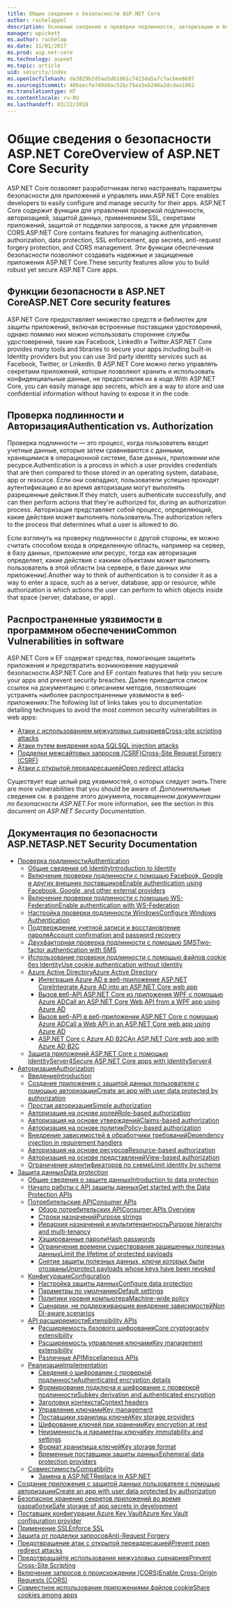 ```yaml
---
title: Общие сведения о безопасности ASP.NET Core
author: rachelappel
description: Основные сведения о проверки подлинности, авторизации и безопасности в ASP.NET Core.
manager: wpickett
ms.author: rachelap
ms.date: 11/01/2017
ms.prod: asp.net-core
ms.technology: aspnet
ms.topic: article
uid: security/index
ms.openlocfilehash: da3829b2d5ae5db1861c7423da5afc7acbee6697
ms.sourcegitcommit: 48beecfe749ddac52bc79aa3eb246a2dcdaa1862
ms.translationtype: HT
ms.contentlocale: ru-RU
ms.lasthandoff: 03/22/2018
---
```

# <a name="overview-of-aspnet-core-security"></a><span data-ttu-id="32f29-103">Общие сведения о безопасности ASP.NET Core</span><span class="sxs-lookup"><span data-stu-id="32f29-103">Overview of ASP.NET Core Security</span></span>

<span data-ttu-id="32f29-104">ASP.NET Core позволяет разработчикам легко настраивать параметры безопасности для приложений и управлять ими.</span><span class="sxs-lookup"><span data-stu-id="32f29-104">ASP.NET Core enables developers to easily configure and manage security for their apps.</span></span> <span data-ttu-id="32f29-105">ASP.NET Core содержит функции для управления проверкой подлинности, авторизацией, защитой данных, применением SSL, секретами приложений, защитой от подделки запросов, а также для управления CORS.</span><span class="sxs-lookup"><span data-stu-id="32f29-105">ASP.NET Core contains features for managing authentication, authorization, data protection, SSL enforcement, app secrets, anti-request forgery protection, and CORS management.</span></span> <span data-ttu-id="32f29-106">Эти функции обеспечения безопасности позволяют создавать надежные и защищенные приложения ASP.NET Core.</span><span class="sxs-lookup"><span data-stu-id="32f29-106">These security features allow you to build robust yet secure ASP.NET Core apps.</span></span>

## <a name="aspnet-core-security-features"></a><span data-ttu-id="32f29-107">Функции безопасности в ASP.NET Core</span><span class="sxs-lookup"><span data-stu-id="32f29-107">ASP.NET Core security features</span></span>

<span data-ttu-id="32f29-108">ASP.NET Core предоставляет множество средств и библиотек для защиты приложений, включая встроенные поставщики удостоверений, однако помимо них можно использовать сторонние службы удостоверений, такие как Facebook, LinkedIn и Twitter.</span><span class="sxs-lookup"><span data-stu-id="32f29-108">ASP.NET Core provides many tools and libraries to secure your apps including built-in Identity providers but you can use 3rd party identity services such as Facebook, Twitter, or LinkedIn.</span></span> <span data-ttu-id="32f29-109">В ASP.NET Core можно легко управлять секретами приложений, которые позволяют хранить и использовать конфиденциальные данные, не предоставляя их в коде.</span><span class="sxs-lookup"><span data-stu-id="32f29-109">With ASP.NET Core, you can easily manage app secrets, which are a way to store and use confidential information without having to expose it in the code.</span></span>

## <a name="authentication-vs-authorization"></a><span data-ttu-id="32f29-110">Проверка подлинности и Авторизация</span><span class="sxs-lookup"><span data-stu-id="32f29-110">Authentication vs. Authorization</span></span>

<span data-ttu-id="32f29-111">Проверка подлинности — это процесс, когда пользователь вводит учетные данные, которые затем сравниваются с данными, хранящимися в операционной системе, базе данных, приложении или ресурсе.</span><span class="sxs-lookup"><span data-stu-id="32f29-111">Authentication is a process in which a user provides credentials that are then compared to those stored in an operating system, database, app or resource.</span></span> <span data-ttu-id="32f29-112">Если они совпадают, пользователи успешно проходят аутентификацию и во время авторизации могут выполнять разрешенные действия.</span><span class="sxs-lookup"><span data-stu-id="32f29-112">If they match, users authenticate successfully, and can then perform actions that they're authorized for, during an authorization process.</span></span> <span data-ttu-id="32f29-113">Авторизация представляет собой процесс, определяющий, какие действия может выполнять пользователь.</span><span class="sxs-lookup"><span data-stu-id="32f29-113">The authorization refers to the process that determines what a user is allowed to do.</span></span>

<span data-ttu-id="32f29-114">Если взглянуть на проверку подлинности с другой стороны, ее можно считать способом входа в определенную область, например на сервер, в базу данных, приложение или ресурс, тогда как авторизация определяет, какие действия с какими объектами может выполнять пользователь в этой области (на сервере, в базе данных или приложении).</span><span class="sxs-lookup"><span data-stu-id="32f29-114">Another way to think of authentication is to consider it as a way to enter a space, such as a server, database, app or resource, while authorization is which actions the user can perform to which objects inside that space (server, database, or app).</span></span>

## <a name="common-vulnerabilities-in-software"></a><span data-ttu-id="32f29-115">Распространенные уязвимости в программном обеспечении</span><span class="sxs-lookup"><span data-stu-id="32f29-115">Common Vulnerabilities in software</span></span>

<span data-ttu-id="32f29-116">ASP.NET Core и EF содержат средства, помогающие защитить приложения и предотвратить возникновение нарушений безопасности.</span><span class="sxs-lookup"><span data-stu-id="32f29-116">ASP.NET Core and EF contain features that help you secure your apps and prevent security breaches.</span></span> <span data-ttu-id="32f29-117">Далее приводится список ссылок на документацию с описанием методов, позволяющих устранять наиболее распространенные уязвимости в веб-приложениях:</span><span class="sxs-lookup"><span data-stu-id="32f29-117">The following list of links takes you to documentation detailing techniques to avoid the most common security vulnerabilities in web apps:</span></span>

* [<span data-ttu-id="32f29-118">Атаки с использованием межузловых сценариев</span><span class="sxs-lookup"><span data-stu-id="32f29-118">Cross-site scripting attacks</span></span>](xref:security/cross-site-scripting)
* [<span data-ttu-id="32f29-119">Атаки путем внедрения кода SQL</span><span class="sxs-lookup"><span data-stu-id="32f29-119">SQL injection attacks</span></span>](https://docs.microsoft.com/ef/core/querying/raw-sql)
* [<span data-ttu-id="32f29-120">Подделки межсайтовых запросов (CSRF)</span><span class="sxs-lookup"><span data-stu-id="32f29-120">Cross-Site Request Forgery (CSRF)</span></span>](xref:security/anti-request-forgery)
* [<span data-ttu-id="32f29-121">Атаки с открытой переадресацией</span><span class="sxs-lookup"><span data-stu-id="32f29-121">Open redirect attacks</span></span>](xref:security/preventing-open-redirects)

<span data-ttu-id="32f29-122">Существует еще целый ряд уязвимостей, о которых следует знать.</span><span class="sxs-lookup"><span data-stu-id="32f29-122">There are more vulnerabilities that you should be aware of.</span></span> <span data-ttu-id="32f29-123">Дополнительные сведения см. в разделе этого документа, посвященном *документации по безопасности ASP.NET*.</span><span class="sxs-lookup"><span data-stu-id="32f29-123">For more information, see the section in this document on *ASP.NET Security Documentation*.</span></span>

## <a name="aspnet-security-documentation"></a><span data-ttu-id="32f29-124">Документация по безопасности ASP.NET</span><span class="sxs-lookup"><span data-stu-id="32f29-124">ASP.NET Security Documentation</span></span>

*   [<span data-ttu-id="32f29-125">Проверка подлинности</span><span class="sxs-lookup"><span data-stu-id="32f29-125">Authentication</span></span>](xref:security/authentication/index)
    *   [<span data-ttu-id="32f29-126">Общие сведения об Identity</span><span class="sxs-lookup"><span data-stu-id="32f29-126">Introduction to Identity</span></span>](xref:security/authentication/identity)
    *   [<span data-ttu-id="32f29-127">Включение проверки подлинности с помощью Facebook, Google и других внешних поставщиков</span><span class="sxs-lookup"><span data-stu-id="32f29-127">Enable authentication using Facebook, Google, and other external providers</span></span>](xref:security/authentication/social/index)
    *   [<span data-ttu-id="32f29-128">Включение проверки подлинности с помощью WS-Federation</span><span class="sxs-lookup"><span data-stu-id="32f29-128">Enable authentication with WS-Federation</span></span>](xref:security/authentication/ws-federation)
    * [<span data-ttu-id="32f29-129">Настройка проверки подлинности Windows</span><span class="sxs-lookup"><span data-stu-id="32f29-129">Configure Windows Authentication</span></span>](xref:security/authentication/windowsauth)
    *   [<span data-ttu-id="32f29-130">Подтверждение учетной записи и восстановление пароля</span><span class="sxs-lookup"><span data-stu-id="32f29-130">Account confirmation and password recovery</span></span>](xref:security/authentication/accconfirm)
    *   [<span data-ttu-id="32f29-131">Двухфакторная проверка подлинности с помощью SMS</span><span class="sxs-lookup"><span data-stu-id="32f29-131">Two-factor authentication with SMS</span></span>](xref:security/authentication/2fa)
    *   [<span data-ttu-id="32f29-132">Использование проверки подлинности с помощью файлов cookie без Identity</span><span class="sxs-lookup"><span data-stu-id="32f29-132">Use cookie authentication without Identity</span></span>](xref:security/authentication/cookie)
    *   [<span data-ttu-id="32f29-133">Azure Active Directory</span><span class="sxs-lookup"><span data-stu-id="32f29-133">Azure Active Directory</span></span>](xref:security/authentication/azure-active-directory/index)
        *   [<span data-ttu-id="32f29-134">Интеграция Azure AD в веб-приложение ASP.NET Core</span><span class="sxs-lookup"><span data-stu-id="32f29-134">Integrate Azure AD into an ASP.NET Core web app</span></span>](https://azure.microsoft.com/documentation/samples/active-directory-dotnet-webapp-openidconnect-aspnetcore/)
        *   [<span data-ttu-id="32f29-135">Вызов веб-API ASP.NET Core из приложения WPF с помощью Azure AD</span><span class="sxs-lookup"><span data-stu-id="32f29-135">Call an ASP.NET Core Web API from a WPF app using Azure AD</span></span>](https://azure.microsoft.com/documentation/samples/active-directory-dotnet-native-aspnetcore/)
        *   [<span data-ttu-id="32f29-136">Вызов веб-API в веб-приложении ASP.NET Core с помощью Azure AD</span><span class="sxs-lookup"><span data-stu-id="32f29-136">Call a Web API in an ASP.NET Core web app using Azure AD</span></span>](https://azure.microsoft.com/documentation/samples/active-directory-dotnet-webapp-webapi-openidconnect-aspnetcore/)
        *   [<span data-ttu-id="32f29-137">ASP.NET Core с Azure AD B2C</span><span class="sxs-lookup"><span data-stu-id="32f29-137">An ASP.NET Core web app with Azure AD B2C</span></span>](https://azure.microsoft.com/resources/samples/active-directory-b2c-dotnetcore-webapp/)
    *   [<span data-ttu-id="32f29-138">Защита приложений ASP.NET Core с помощью IdentityServer4</span><span class="sxs-lookup"><span data-stu-id="32f29-138">Secure ASP.NET Core apps with IdentityServer4</span></span>](https://identityserver4.readthedocs.io)
*   [<span data-ttu-id="32f29-139">Авторизация</span><span class="sxs-lookup"><span data-stu-id="32f29-139">Authorization</span></span>](xref:security/authorization/index)
    *   [<span data-ttu-id="32f29-140">Введение</span><span class="sxs-lookup"><span data-stu-id="32f29-140">Introduction</span></span>](xref:security/authorization/introduction)
    *   [<span data-ttu-id="32f29-141">Создание приложения с защитой данных пользователя с помощью авторизации</span><span class="sxs-lookup"><span data-stu-id="32f29-141">Create an app with user data protected by authorization</span></span>](xref:security/authorization/secure-data)
    *   [<span data-ttu-id="32f29-142">Простая авторизация</span><span class="sxs-lookup"><span data-stu-id="32f29-142">Simple authorization</span></span>](xref:security/authorization/simple)
    *   [<span data-ttu-id="32f29-143">Авторизация на основе ролей</span><span class="sxs-lookup"><span data-stu-id="32f29-143">Role-based authorization</span></span>](xref:security/authorization/roles)
    *   [<span data-ttu-id="32f29-144">Авторизация на основе утверждений</span><span class="sxs-lookup"><span data-stu-id="32f29-144">Claims-based authorization</span></span>](xref:security/authorization/claims)
    *   [<span data-ttu-id="32f29-145">Авторизация на основе политик</span><span class="sxs-lookup"><span data-stu-id="32f29-145">Policy-based authorization</span></span>](xref:security/authorization/policies)
    *   [<span data-ttu-id="32f29-146">Внедрение зависимостей в обработчики требований</span><span class="sxs-lookup"><span data-stu-id="32f29-146">Dependency injection in requirement handlers</span></span>](xref:security/authorization/dependencyinjection)
    *   [<span data-ttu-id="32f29-147">Авторизация на основе ресурсов</span><span class="sxs-lookup"><span data-stu-id="32f29-147">Resource-based authorization</span></span>](xref:security/authorization/resourcebased)
    *   [<span data-ttu-id="32f29-148">Авторизация на основе представлений</span><span class="sxs-lookup"><span data-stu-id="32f29-148">View-based authorization</span></span>](xref:security/authorization/views)
    *   [<span data-ttu-id="32f29-149">Ограничение идентификаторов по схеме</span><span class="sxs-lookup"><span data-stu-id="32f29-149">Limit identity by scheme</span></span>](xref:security/authorization/limitingidentitybyscheme)
*   [<span data-ttu-id="32f29-150">Защита данных</span><span class="sxs-lookup"><span data-stu-id="32f29-150">Data protection</span></span>](xref:security/data-protection/index)
    *   [<span data-ttu-id="32f29-151">Общие сведения о защите данных</span><span class="sxs-lookup"><span data-stu-id="32f29-151">Introduction to data protection</span></span>](xref:security/data-protection/introduction)
    *   [<span data-ttu-id="32f29-152">Начало работы с API защиты данных</span><span class="sxs-lookup"><span data-stu-id="32f29-152">Get started with the Data Protection APIs</span></span>](xref:security/data-protection/using-data-protection)
    *   [<span data-ttu-id="32f29-153">Потребительские API</span><span class="sxs-lookup"><span data-stu-id="32f29-153">Consumer APIs</span></span>](xref:security/data-protection/consumer-apis/index)
        *   [<span data-ttu-id="32f29-154">Обзор потребительских API</span><span class="sxs-lookup"><span data-stu-id="32f29-154">Consumer APIs Overview</span></span>](xref:security/data-protection/consumer-apis/overview)
        *   [<span data-ttu-id="32f29-155">Строки назначений</span><span class="sxs-lookup"><span data-stu-id="32f29-155">Purpose strings</span></span>](xref:security/data-protection/consumer-apis/purpose-strings)
        *   [<span data-ttu-id="32f29-156">Иерархия назначений и мультитенантность</span><span class="sxs-lookup"><span data-stu-id="32f29-156">Purpose hierarchy and multi-tenancy</span></span>](xref:security/data-protection/consumer-apis/purpose-strings-multitenancy)
        *   [<span data-ttu-id="32f29-157">Хэшированные пароли</span><span class="sxs-lookup"><span data-stu-id="32f29-157">Hash passwords</span></span>](xref:security/data-protection/consumer-apis/password-hashing)
        *   [<span data-ttu-id="32f29-158">Ограничение времени существования защищенных полезных данных</span><span class="sxs-lookup"><span data-stu-id="32f29-158">Limit the lifetime of protected payloads</span></span>](xref:security/data-protection/consumer-apis/limited-lifetime-payloads)
        *   [<span data-ttu-id="32f29-159">Снятие защиты полезных данных, ключи которых были отозваны</span><span class="sxs-lookup"><span data-stu-id="32f29-159">Unprotect payloads whose keys have been revoked</span></span>](xref:security/data-protection/consumer-apis/dangerous-unprotect)
    *   [<span data-ttu-id="32f29-160">Конфигурация</span><span class="sxs-lookup"><span data-stu-id="32f29-160">Configuration</span></span>](xref:security/data-protection/configuration/index)
        *   [<span data-ttu-id="32f29-161">Настройка защиты данных</span><span class="sxs-lookup"><span data-stu-id="32f29-161">Configure data protection</span></span>](xref:security/data-protection/configuration/overview)
        *   [<span data-ttu-id="32f29-162">Параметры по умолчанию</span><span class="sxs-lookup"><span data-stu-id="32f29-162">Default settings</span></span>](xref:security/data-protection/configuration/default-settings)
        *   [<span data-ttu-id="32f29-163">Политики уровня компьютера</span><span class="sxs-lookup"><span data-stu-id="32f29-163">Machine-wide policy</span></span>](xref:security/data-protection/configuration/machine-wide-policy)
        *   [<span data-ttu-id="32f29-164">Сценарии, не поддерживающие внедрение зависимостей</span><span class="sxs-lookup"><span data-stu-id="32f29-164">Non DI-aware scenarios</span></span>](xref:security/data-protection/configuration/non-di-scenarios)
    *   [<span data-ttu-id="32f29-165">API расширяемости</span><span class="sxs-lookup"><span data-stu-id="32f29-165">Extensibility APIs</span></span>](xref:security/data-protection/extensibility/index)
        *   [<span data-ttu-id="32f29-166">Расширяемость базового шифрования</span><span class="sxs-lookup"><span data-stu-id="32f29-166">Core cryptography extensibility</span></span>](xref:security/data-protection/extensibility/core-crypto)
        *   [<span data-ttu-id="32f29-167">Расширяемость управления ключами</span><span class="sxs-lookup"><span data-stu-id="32f29-167">Key management extensibility</span></span>](xref:security/data-protection/extensibility/key-management)
        *   [<span data-ttu-id="32f29-168">Различные API</span><span class="sxs-lookup"><span data-stu-id="32f29-168">Miscellaneous APIs</span></span>](xref:security/data-protection/extensibility/misc-apis)
    *   [<span data-ttu-id="32f29-169">Реализация</span><span class="sxs-lookup"><span data-stu-id="32f29-169">Implementation</span></span>](xref:security/data-protection/implementation/index)
        *   [<span data-ttu-id="32f29-170">Сведения о шифровании с проверкой подлинности</span><span class="sxs-lookup"><span data-stu-id="32f29-170">Authenticated encryption details</span></span>](xref:security/data-protection/implementation/authenticated-encryption-details)
        *   [<span data-ttu-id="32f29-171">Формирование подключа и шифрование с проверкой подлинности</span><span class="sxs-lookup"><span data-stu-id="32f29-171">Subkey derivation and authenticated encryption</span></span>](xref:security/data-protection/implementation/subkeyderivation)
        *   [<span data-ttu-id="32f29-172">Заголовки контекста</span><span class="sxs-lookup"><span data-stu-id="32f29-172">Context headers</span></span>](xref:security/data-protection/implementation/context-headers)
        *   [<span data-ttu-id="32f29-173">Управление ключами</span><span class="sxs-lookup"><span data-stu-id="32f29-173">Key management</span></span>](xref:security/data-protection/implementation/key-management)
        *   [<span data-ttu-id="32f29-174">Поставщики хранилищ ключей</span><span class="sxs-lookup"><span data-stu-id="32f29-174">Key storage providers</span></span>](xref:security/data-protection/implementation/key-storage-providers)
        *   [<span data-ttu-id="32f29-175">Шифрование ключей при хранении</span><span class="sxs-lookup"><span data-stu-id="32f29-175">Key encryption at rest</span></span>](xref:security/data-protection/implementation/key-encryption-at-rest)
        *   [<span data-ttu-id="32f29-176">Неизменность и параметры ключа</span><span class="sxs-lookup"><span data-stu-id="32f29-176">Key immutability and settings</span></span>](xref:security/data-protection/implementation/key-immutability)
        *   [<span data-ttu-id="32f29-177">Формат хранилища ключей</span><span class="sxs-lookup"><span data-stu-id="32f29-177">Key storage format</span></span>](xref:security/data-protection/implementation/key-storage-format)
        *   [<span data-ttu-id="32f29-178">Временные поставщики защиты данных</span><span class="sxs-lookup"><span data-stu-id="32f29-178">Ephemeral data protection providers</span></span>](xref:security/data-protection/implementation/key-storage-ephemeral)
    *   [<span data-ttu-id="32f29-179">Совместимость</span><span class="sxs-lookup"><span data-stu-id="32f29-179">Compatibility</span></span>](xref:security/data-protection/compatibility/index)
        *   [<span data-ttu-id="32f29-180">Замена <machineKey> в ASP.NET</span><span class="sxs-lookup"><span data-stu-id="32f29-180">Replace <machineKey> in ASP.NET</span></span>](xref:security/data-protection/compatibility/replacing-machinekey)
*   [<span data-ttu-id="32f29-181">Создание приложения с защитой данных пользователя с помощью авторизации</span><span class="sxs-lookup"><span data-stu-id="32f29-181">Create an app with user data protected by authorization</span></span>](xref:security/authorization/secure-data)
*   [<span data-ttu-id="32f29-182">Безопасное хранение секретов приложений во время разработки</span><span class="sxs-lookup"><span data-stu-id="32f29-182">Safe storage of app secrets in development</span></span>](xref:security/app-secrets)
*   [<span data-ttu-id="32f29-183">Поставщик конфигурации Azure Key Vault</span><span class="sxs-lookup"><span data-stu-id="32f29-183">Azure Key Vault configuration provider</span></span>](xref:security/key-vault-configuration)
*   [<span data-ttu-id="32f29-184">Применение SSL</span><span class="sxs-lookup"><span data-stu-id="32f29-184">Enforce SSL</span></span>](xref:security/enforcing-ssl)
*   [<span data-ttu-id="32f29-185">Защита от подделки запросов</span><span class="sxs-lookup"><span data-stu-id="32f29-185">Anti-Request Forgery</span></span>](xref:security/anti-request-forgery)
*   [<span data-ttu-id="32f29-186">Предотвращение атак с открытой переадресацией</span><span class="sxs-lookup"><span data-stu-id="32f29-186">Prevent open redirect attacks</span></span>](xref:security/preventing-open-redirects)
*   [<span data-ttu-id="32f29-187">Предотвращайте использование межузловых сценариев</span><span class="sxs-lookup"><span data-stu-id="32f29-187">Prevent Cross-Site Scripting</span></span>](xref:security/cross-site-scripting)
*   [<span data-ttu-id="32f29-188">Включение запросов о происхождении (CORS)</span><span class="sxs-lookup"><span data-stu-id="32f29-188">Enable Cross-Origin Requests (CORS)</span></span>](xref:security/cors)
*   [<span data-ttu-id="32f29-189">Совместное использование приложениями файлов cookie</span><span class="sxs-lookup"><span data-stu-id="32f29-189">Share cookies among apps</span></span>](xref:security/cookie-sharing)
